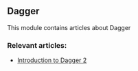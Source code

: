 ## Dagger

This module contains articles about Dagger

### Relevant articles:

- [Introduction to Dagger 2](https://www.surya.com/dagger-2)
